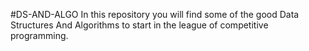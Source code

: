 #DS-AND-ALGO
In this repository you will find some of the good Data Structures And Algorithms 
to start in the league of competitive programming.
